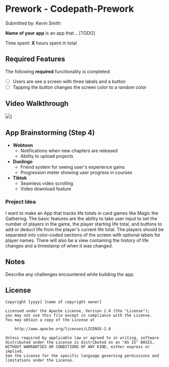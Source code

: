 # Prework - Codepath-Prework

Submitted by: Kevin Smith

**Name of your app** is an app that... [TODO] 

Time spent: **X** hours spent in total

## Required Features

The following **required** functionality is completed:

- [ ] Users are see a screen with three labels and a button
- [ ] Tapping the button changes the screen color to a random color
 
## Video Walkthrough



![](https://i.imgur.com/XbDC9Au.gif))

## App Brainstorming (Step 4)

- **Webtoon**
  - Notifications when new chapters are released
  - Ability to upload projects
- **Duolingo**
   - Friend system for seeing user's experience gains
   - Progression meter showing user progress in courses
- **Tiktok**
  - Seamless video scrolling
  - Video download feature
 
 ### Project Idea
I want to make an App that tracks life totals in card games like Magic the Gathering. The basic features are the ability to take user input to set the number of players in the game, the player starting life total, and buttons to add or deduct life from the player's current life total. The players should be separated into color-coded sections of the screen with optional labels for player names. There will also be a view containing the history of life changes and a timestamp of when it was changed. 
 

## Notes

Describe any challenges encountered while building the app.

## License

    Copyright [yyyy] [name of copyright owner]

    Licensed under the Apache License, Version 2.0 (the "License");
    you may not use this file except in compliance with the License.
    You may obtain a copy of the License at

        http://www.apache.org/licenses/LICENSE-2.0

    Unless required by applicable law or agreed to in writing, software
    distributed under the License is distributed on an "AS IS" BASIS,
    WITHOUT WARRANTIES OR CONDITIONS OF ANY KIND, either express or implied.
    See the License for the specific language governing permissions and
    limitations under the License.
